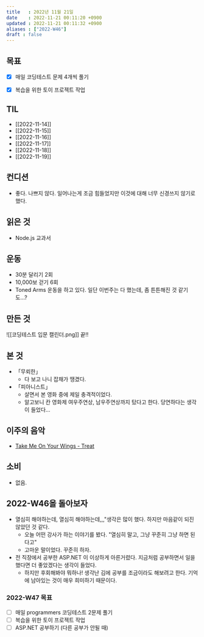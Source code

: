 ```yaml
---
title   : 2022년 11월 21일
date    : 2022-11-21 00:11:20 +0900
updated : 2022-11-21 00:11:32 +0900
aliases : ["2022-W46"] 
draft : false
---
```

## 목표
- [x] 매일 코딩테스트 문제 4개씩 풀기
- [x] 복습을 위한 토이 프로젝트 작업


## TIL
- [[2022-11-14]]
- [[2022-11-15]]
- [[2022-11-16]]
- [[2022-11-17]]
- [[2022-11-18]]
- [[2022-11-19]]

## 컨디션
- 좋다. 나쁘지 않다. 일어나는게 조금 힘들었지만 이것에 대해 너무 신경쓰지 않기로 했다.

## 읽은 것
- Node.js 교과서

## 운동
- 30분 달리기 2회
- 10,000보 걷기 6회
- Toned Arms 운동을 하고 있다. 일단 이번주는 다 했는데, 좀 튼튼해진 것 같기도...?

## 만든 것
![[코딩테스트 입문 캘린더.png]]
끝!!

## 본 것
- 「무뢰한」 
  - 다 보고 나니 잡채가 땡겼다.
- 「피아니스트」 
  - 살면서 본 영화 중에 제일 충격적이었다.
  - 알고보니 칸 영화제 여우주연상, 남우주연상까지 탔다고 한다. 당연하다는 생각이 들었다...


## 이주의 음악
- [Take Me On Your Wings - Treat](https://youtu.be/nHQEsl4ILow)

## 소비
- 없음.

## 2022-W46을 돌아보자
- 열심히 해야하는데, 열심히 해야하는데,,,"생각은 많이 했다. 하지만 마음같이 되진 않았던 것 같다.
  - 오늘 어떤 강사가 하는 이야기를 봤다. "열심히 말고, 그냥 꾸준히 그냥 하면 된다고" 
  - 고마운 말이었다. 꾸준히 하자.
- 전 직장에서 공부한 ASP.NET 이 이상하게 아른거렸다. 지금처럼 공부하면서 일을 했다면 더 좋았겠다는 생각이 들었다.
  - 하지만 후회해봐야 뭐하나! 생각난 김에 공부를 조금이라도 해보려고 한다. 기억에 남아있는 것이 매우 희미하기 때문이다. 

### 2022-W47 목표
- [ ] 매일 programmers 코딩테스트 2문제 풀기
- [ ] 복습을 위한 토이 프로젝트 작업
- [ ] ASP.NET 공부하기 (다른 공부가 안될 때)